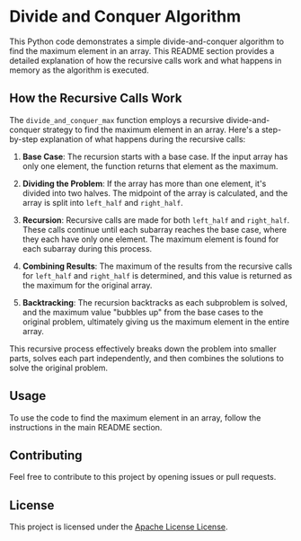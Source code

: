 # Divide and Conquer Algorithm

This Python code demonstrates a simple divide-and-conquer algorithm to find the maximum element in an array. This README section provides a detailed explanation of how the recursive calls work and what happens in memory as the algorithm is executed.

## How the Recursive Calls Work

The `divide_and_conquer_max` function employs a recursive divide-and-conquer strategy to find the maximum element in an array. Here's a step-by-step explanation of what happens during the recursive calls:

1. **Base Case**: The recursion starts with a base case. If the input array has only one element, the function returns that element as the maximum.

2. **Dividing the Problem**: If the array has more than one element, it's divided into two halves. The midpoint of the array is calculated, and the array is split into `left_half` and `right_half`.

3. **Recursion**: Recursive calls are made for both `left_half` and `right_half`. These calls continue until each subarray reaches the base case, where they each have only one element. The maximum element is found for each subarray during this process.

4. **Combining Results**: The maximum of the results from the recursive calls for `left_half` and `right_half` is determined, and this value is returned as the maximum for the original array.

5. **Backtracking**: The recursion backtracks as each subproblem is solved, and the maximum value "bubbles up" from the base cases to the original problem, ultimately giving us the maximum element in the entire array.

This recursive process effectively breaks down the problem into smaller parts, solves each part independently, and then combines the solutions to solve the original problem.

## Usage

To use the code to find the maximum element in an array, follow the instructions in the main README section.

## Contributing

Feel free to contribute to this project by opening issues or pull requests.

## License

This project is licensed under the [Apache License License]( http://www.apache.org/licenses/).